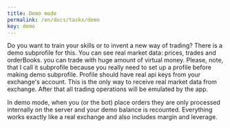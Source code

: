 ```yaml
---
title: Demo mode
permalink: /en/docs/tasks/demo
key: demo
---
```


Do you want to train your skills or to invent a new way of trading? 
There is a demo subprofile for this. You can see real market data: prices, trades and orderBooks. 
you can trade with huge amount of virtual money. 
Please, note, that I call it subprofile because you really need to set up a profile 
before making demo subprofile. 
Profile should have real api keys from your exchange's account. 
This is the only way to receive real market data from exchange. 
After that all trading operations will be emulated by the app.

In demo mode, when you (or the bot) place orders they are only processed internally on the server and your demo balance is recounted. Everything works exactly like a real exchange and also includes margin and leverage.
